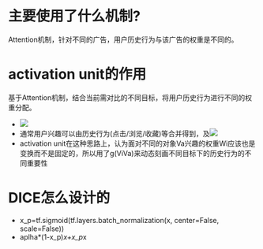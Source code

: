# 主要使用了什么机制?
Attention机制，针对不同的广告，用户历史行为与该广告的权重是不同的。

# activation unit的作用
基于Attention机制，结合当前需对比的不同目标，将用户历史行为进行不同的权重分配。
- ![](https://tva1.sinaimg.cn/large/006tNbRwgy1ga15ugjlkmj308901imx1.jpg)
- 通常用户兴趣可以由历史行为(点击/浏览/收藏)等合并得到，及![](https://tva1.sinaimg.cn/large/006tNbRwgy1ga15vxtcu8j302w01imwy.jpg)
- activation unit在这种思路上，认为面对不同的对象Va兴趣的权重Wi应该也是变换而不是固定的，所以用了g(ViVa)来动态刻画不同目标下的历史行为的不同重要性

# DICE怎么设计的
- x_p=tf.sigmoid(tf.layers.batch_normalization(x, center=False, scale=False))
- aplha*(1-x_p)*x+x_p*x